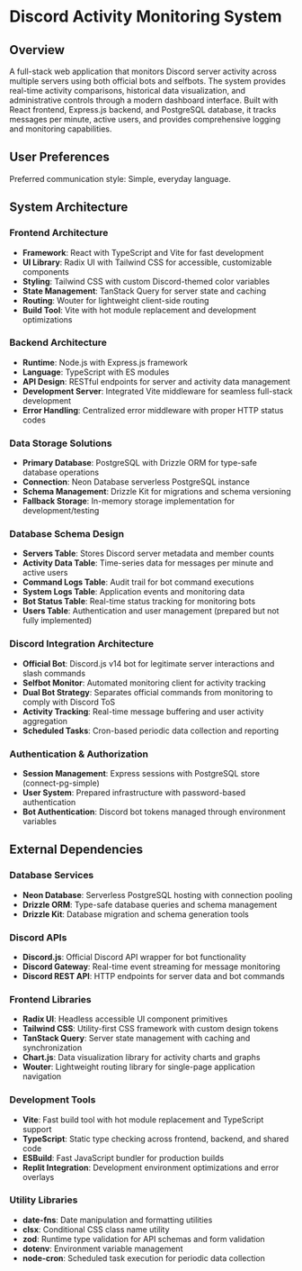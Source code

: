 # Discord Activity Monitoring System

## Overview

A full-stack web application that monitors Discord server activity across multiple servers using both official bots and selfbots. The system provides real-time activity comparisons, historical data visualization, and administrative controls through a modern dashboard interface. Built with React frontend, Express.js backend, and PostgreSQL database, it tracks messages per minute, active users, and provides comprehensive logging and monitoring capabilities.

## User Preferences

Preferred communication style: Simple, everyday language.

## System Architecture

### Frontend Architecture
- **Framework**: React with TypeScript and Vite for fast development
- **UI Library**: Radix UI with Tailwind CSS for accessible, customizable components
- **Styling**: Tailwind CSS with custom Discord-themed color variables
- **State Management**: TanStack Query for server state and caching
- **Routing**: Wouter for lightweight client-side routing
- **Build Tool**: Vite with hot module replacement and development optimizations

### Backend Architecture
- **Runtime**: Node.js with Express.js framework
- **Language**: TypeScript with ES modules
- **API Design**: RESTful endpoints for server and activity data management
- **Development Server**: Integrated Vite middleware for seamless full-stack development
- **Error Handling**: Centralized error middleware with proper HTTP status codes

### Data Storage Solutions
- **Primary Database**: PostgreSQL with Drizzle ORM for type-safe database operations
- **Connection**: Neon Database serverless PostgreSQL instance
- **Schema Management**: Drizzle Kit for migrations and schema versioning
- **Fallback Storage**: In-memory storage implementation for development/testing

### Database Schema Design
- **Servers Table**: Stores Discord server metadata and member counts
- **Activity Data Table**: Time-series data for messages per minute and active users
- **Command Logs Table**: Audit trail for bot command executions
- **System Logs Table**: Application events and monitoring data
- **Bot Status Table**: Real-time status tracking for monitoring bots
- **Users Table**: Authentication and user management (prepared but not fully implemented)

### Discord Integration Architecture
- **Official Bot**: Discord.js v14 bot for legitimate server interactions and slash commands
- **Selfbot Monitor**: Automated monitoring client for activity tracking
- **Dual Bot Strategy**: Separates official commands from monitoring to comply with Discord ToS
- **Activity Tracking**: Real-time message buffering and user activity aggregation
- **Scheduled Tasks**: Cron-based periodic data collection and reporting

### Authentication & Authorization
- **Session Management**: Express sessions with PostgreSQL store (connect-pg-simple)
- **User System**: Prepared infrastructure with password-based authentication
- **Bot Authentication**: Discord bot tokens managed through environment variables

## External Dependencies

### Database Services
- **Neon Database**: Serverless PostgreSQL hosting with connection pooling
- **Drizzle ORM**: Type-safe database queries and schema management
- **Drizzle Kit**: Database migration and schema generation tools

### Discord APIs
- **Discord.js**: Official Discord API wrapper for bot functionality
- **Discord Gateway**: Real-time event streaming for message monitoring
- **Discord REST API**: HTTP endpoints for server data and bot commands

### Frontend Libraries
- **Radix UI**: Headless accessible UI component primitives
- **Tailwind CSS**: Utility-first CSS framework with custom design tokens
- **TanStack Query**: Server state management with caching and synchronization
- **Chart.js**: Data visualization library for activity charts and graphs
- **Wouter**: Lightweight routing library for single-page application navigation

### Development Tools
- **Vite**: Fast build tool with hot module replacement and TypeScript support
- **TypeScript**: Static type checking across frontend, backend, and shared code
- **ESBuild**: Fast JavaScript bundler for production builds
- **Replit Integration**: Development environment optimizations and error overlays

### Utility Libraries
- **date-fns**: Date manipulation and formatting utilities
- **clsx**: Conditional CSS class name utility
- **zod**: Runtime type validation for API schemas and form validation
- **dotenv**: Environment variable management
- **node-cron**: Scheduled task execution for periodic data collection